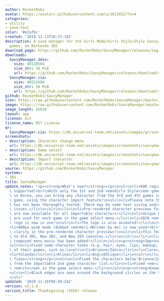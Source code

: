 ```yaml
---
author: RocketRobz
avatar: https://avatars.githubusercontent.com/u/16110127?v=4
categories:
- utility
- save-tool
color: '#e2afbc'
created: '2019-11-13T20:37:19Z'
description: A save manager for the Girls Mode/Girls Style/Style Savvy/Style Boutique
  games, on Nintendo 3DS
download_page: https://github.com/RocketRobz/SavvyManager/releases/tag/v3.1.0
downloads:
  SavvyManager.3dsx:
    size: 40128504
    size_str: 38 MiB
    url: https://github.com/RocketRobz/SavvyManager/releases/download/v3.1.0/SavvyManager.3dsx
  SavvyManager.cia:
    size: 40522688
    size_str: 38 MiB
    url: https://github.com/RocketRobz/SavvyManager/releases/download/v3.1.0/SavvyManager.cia
github: RocketRobz/SavvyManager
icon: https://raw.githubusercontent.com/RocketRobz/SavvyManager/master/app/icon.png
image: https://raw.githubusercontent.com/RocketRobz/SavvyManager/master/app/banner.png
image_length: 42810
layout: app
license: mit
license_name: MIT License
qr:
  SavvyManager.cia: https://db.universal-team.net/assets/images/qr/savvymanager.cia.png
screenshots:
- description: Character change menu
  url: https://db.universal-team.net/assets/images/screenshots/savvymanager/character-change-menu.png
- description: Game select
  url: https://db.universal-team.net/assets/images/screenshots/savvymanager/game-select.png
- description: Import character
  url: https://db.universal-team.net/assets/images/screenshots/savvymanager/import-character.png
source: https://github.com/RocketRobz/SavvyManager
systems:
- 3DS
title: SavvyManager
update_notes: "<p><strong>What's new?</strong></p>\n<ul>\n<li>KOR region is now finally\
  \ supported!<br>\nWith only the 1st and 2nd <em>Girls Style</em> games available\
  \ in Korea, you can bring any character from the 3rd and 4th games into the 2nd\
  \ game, using the character import feature!\n<ul>\n<li>Please note that KOR support\
  \ has not been thoroughly tested. There may be some text sizing and/or positioning\
  \ issues.</li>\n</ul>\n</li>\n<li>Pre-rendered character previews for the 4th game,\
  \ are now available for all importable characters!</li>\n<li>Unique bottom backgrounds\
  \ are used for each game in the game select menu.</li>\n<li>2020 <em>Rocket Robz</em>\
  \ logo is now in use!\n<ul>\n<li>The logo is also animated!</li>\n</ul>\n</li>\n\
  <li>800px wide mode (dubbed <em>Hori-HD</em> by me) is now used!<br>\nSee improved\
  \ clarity in the pre-rendered character previews!\n<ul>\n<li>This feature is exclusive\
  \ to Old 3DS, New 3DS, and New 2DS consoles.</li>\n</ul>\n</li>\n<li>Originally\
  \ composed menu music has been added!</li>\n</ul>\n<p><strong>Improvements</strong></p>\n\
  <ul>\n<li>Fixed some character looks (e.g. hair, eyes, lips, makeup, outfit) outside\
  \ of their games, such as:\n<ul>\n<li>Brienne/Zahra</li>\n<li>Clara</li>\n<li>Rosie</li>\n\
  <li>Yolanda</li>\n<li>Alina</li>\n<li>Ang\xE9lique</li>\n</ul>\n</li>\n</ul>\n<p><strong>Bug\
  \ fixes</strong></p>\n<ul>\n<li>Fixed the characters below Brienne/Zahra missing\
  \ from the importable 2nd game character list.</li>\n<li>Fixed <em>it's</em> to\
  \ <em>its</em> in the game select menu.</li>\n</ul>\n<p><strong>Known bug</strong></p>\n\
  <ul>\n<li>Black edges are seen around the background circles on the top screen.</li>\n\
  </ul>"
updated: '2020-11-26T08:30:24Z'
version: v3.1.0
version_title: Thanksgiving (2020) release
---
```

